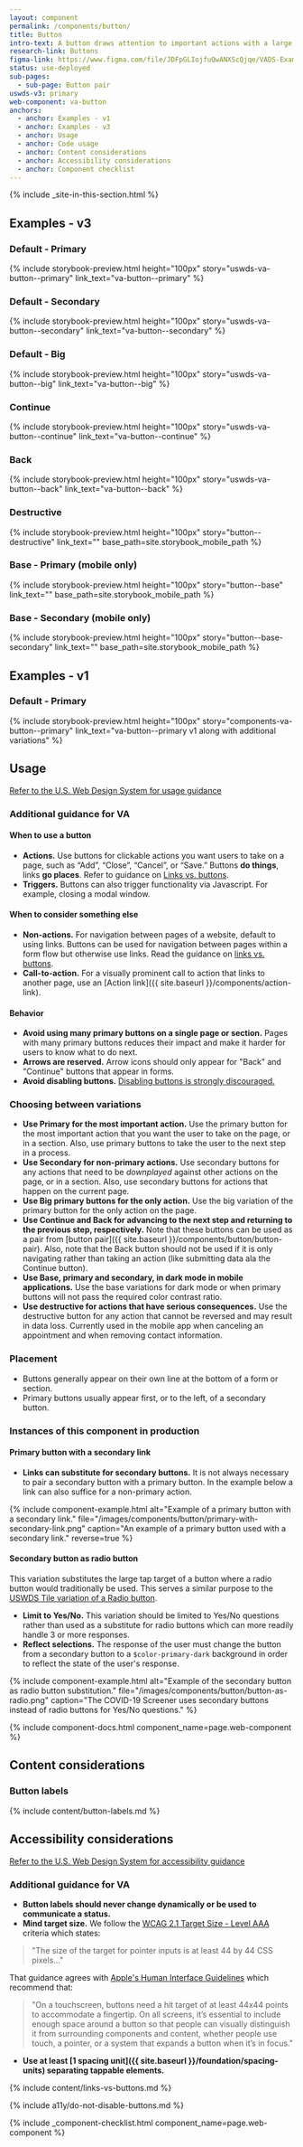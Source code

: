 ```yaml
---
layout: component
permalink: /components/button/
title: Button
intro-text: A button draws attention to important actions with a large selectable surface.
research-link: Buttons
figma-link: https://www.figma.com/file/JDFpGLIojfuQwANXScQjqe/VADS-Example-Library?type=design&node-id=35%3A152&mode=design&t=jMcVWkPlFhZu3RTh-1
status: use-deployed
sub-pages:
  - sub-page: Button pair
uswds-v3: primary
web-component: va-button
anchors:
  - anchor: Examples - v1
  - anchor: Examples - v3
  - anchor: Usage
  - anchor: Code usage
  - anchor: Content considerations
  - anchor: Accessibility considerations
  - anchor: Component checklist
---
```


{% include _site-in-this-section.html %}

## Examples - v3

### Default - Primary

{% include storybook-preview.html height="100px" story="uswds-va-button--primary" link_text="va-button--primary" %}

### Default - Secondary

{% include storybook-preview.html height="100px" story="uswds-va-button--secondary" link_text="va-button--secondary" %}

### Default - Big

{% include storybook-preview.html height="100px" story="uswds-va-button--big" link_text="va-button--big" %}

### Continue

{% include storybook-preview.html height="100px" story="uswds-va-button--continue" link_text="va-button--continue" %}

### Back

{% include storybook-preview.html height="100px" story="uswds-va-button--back" link_text="va-button--back" %}

### Destructive

{% include storybook-preview.html height="100px" story="button--destructive" link_text="" base_path=site.storybook_mobile_path %}

### Base - Primary (mobile only)

{% include storybook-preview.html height="100px" story="button--base" link_text="" base_path=site.storybook_mobile_path %}

### Base - Secondary (mobile only)

{% include storybook-preview.html height="100px" story="button--base-secondary" link_text="" base_path=site.storybook_mobile_path %}


## Examples - v1

### Default - Primary

{% include storybook-preview.html height="100px" story="components-va-button--primary" link_text="va-button--primary v1 along with additional variations" %}

## Usage

<a class="vads-c-action-link--blue" href="https://designsystem.digital.gov/components/button/">Refer to the U.S. Web Design System for usage guidance</a>

### Additional guidance for VA

#### When to use a button

* **Actions.** Use buttons for clickable actions you want users to take on a page, such as “Add”, “Close”, “Cancel”, or “Save.” Buttons **do things**, links **go places**. Refer to guidance on [Links vs. buttons](#links-vs-buttons).
* **Triggers.** Buttons can also trigger functionality via Javascript. For example, closing a modal window.

#### When to consider something else

* **Non-actions.** For navigation between pages of a website, default to using links. Buttons can be used for navigation between pages within a form flow but otherwise use links. Read the guidance on [links vs. buttons](#links-vs-buttons).
* **Call-to-action.** For a visually prominent call to action that links to another page, use an [Action link]({{ site.baseurl }}/components/action-link).

#### Behavior

* **Avoid using many primary buttons on a single page or section.** Pages with many primary buttons reduces their impact and make it harder for users to know what to do next.
* **Arrows are reserved.** Arrow icons should only appear for "Back" and "Continue" buttons that appear in forms.
* **Avoid disabling buttons.** [Disabling buttons is strongly discouraged.](#do-not-disable-buttons)

### Choosing between variations

* **Use Primary for the most important action.** Use the primary button for the most important action that you want the user to take on the page, or in a section. Also, use primary buttons to take the user to the next step in a process.
* **Use Secondary for non-primary actions.** Use secondary buttons for any actions that need to be _downplayed_ against other actions on the page, or in a section. Also, use secondary buttons for actions that happen on the current page.
* **Use Big primary buttons for the only action.** Use the big variation of the primary button for the only action on the page.
* **Use Continue and Back for advancing to the next step and returning to the previous step, respectively.** Note that these buttons can be used as a pair from [button pair]({{ site.baseurl }}/components/button/button-pair). Also, note that the Back button should not be used if it is only navigating rather than taking an action (like submitting data ala the Continue button).
* **Use Base, primary and secondary, in dark mode in mobile applications.** Use the base variations for dark mode or when primary buttons will not pass the required color contrast ratio.
* **Use destructive for actions that have serious consequences.** Use the destructive button for any action that cannot be reversed and may result in data loss. Currently used in the mobile app when canceling an appointment and when removing contact information.

### Placement

* Buttons generally appear on their own line at the bottom of a form or section.
* Primary buttons usually appear first, or to the left, of a secondary button.

### Instances of this component in production

#### Primary button with a secondary link

* **Links can substitute for secondary buttons.** It is not always necessary to pair a secondary button with a primary button. In the example below a link can also suffice for a non-primary action.

{% include component-example.html alt="Example of a primary button with a secondary link." file="/images/components/button/primary-with-secondary-link.png" caption="An example of a primary button used with a secondary link." reverse=true %}


#### Secondary button as radio button

This variation substitutes the large tap target of a button where a radio button would traditionally be used. This serves a similar purpose to the [USWDS Tile variation of a Radio button](https://designsystem.digital.gov/components/radio-buttons/). 

* **Limit to Yes/No.** This variation should be limited to Yes/No questions rather than used as a substitute for radio buttons which can more readily handle 3 or more responses.
* **Reflect selections.** The response of the user must change the button from a secondary button to a ```$color-primary-dark``` background in order to reflect the state of the user's response.

{% include component-example.html alt="Example of the secondary button as radio button substitution." file="/images/components/button/button-as-radio.png" caption="The COVID-19 Screener uses secondary buttons instead of radio buttons for Yes/No questions." %}

{% include component-docs.html component_name=page.web-component %}

## Content considerations

### Button labels

{% include content/button-labels.md %}

## Accessibility considerations

<a class="vads-c-action-link--blue" href="https://designsystem.digital.gov/components/button/#accessibility-select">Refer to the U.S. Web Design System for accessibility guidance</a>

### Additional guidance for VA

* **Button labels should never change dynamically or be used to communicate a status.**
* **Mind target size.** We follow the [WCAG 2.1 Target Size - Level AAA](https://www.w3.org/WAI/WCAG21/quickref/#target-size) criteria which states:
> "The size of the target for pointer inputs is at least 44 by 44 CSS pixels..."

That guidance agrees with [Apple's Human Interface Guidelines](https://developer.apple.com/design/human-interface-guidelines/components/menus-and-actions/buttons) which recommend that:
> "On a touchscreen, buttons need a hit target of at least 44x44 points to accommodate a fingertip. On all screens, it’s essential to include enough space around a button so that people can visually distinguish it from surrounding components and content, whether people use touch, a pointer, or a system that expands a button when it’s in focus."

* **Use at least [1 spacing unit]({{ site.baseurl }}/foundation/spacing-units) separating tappable elements.**

{% include content/links-vs-buttons.md %}

{% include a11y/do-not-disable-buttons.md %}

{% include _component-checklist.html component_name=page.web-component %}